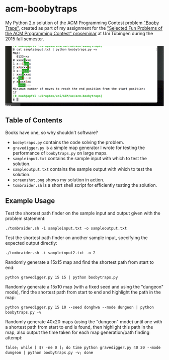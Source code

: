# acm-boobytraps

My Python 2.x solution of the ACM Programming Contest problem ["Booby Traps"](https://icpcarchive.ecs.baylor.edu/index.php?option=com_onlinejudge&Itemid=8&category=258&page=show_problem&problem=1649), created as part of my assignment for the ["Selected Fun Problems of the ACM Programming Contest" proseminar](http://db.inf.uni-tuebingen.de/teaching/SelectedFunProblemsoftheACMProgrammingContest-Proseminar-WS2015-2016.html) at Uni Tübingen during the 2015 fall semester.

![screenshot](https://github.com/doersino/acm-boobytraps/raw/master/screenshot.png)

## Table of Contents
Books have one, so why shouldn't software?

* `boobytraps.py` contains the code solving the problem.
* `gravedigger.py` is a simple map generator I wrote for testing the performance of `boobytraps.py` on large maps.
* `sampleinput.txt` contains the sample input with which to test the solution.
* `sampleoutput.txt` contains the sample output with which to test the solution.
* `screenshot.png` shows my solution in action.
* `tombraider.sh` is a short shell script for efficiently testing the solution.

## Example Usage

Test the shortest path finder on the sample input and output given with the problem statement:
```
./tombraider.sh -i sampleinput.txt -o sampleoutput.txt
```

Test the shortest path finder on another sample input, specifying the expected output directly:
```
./tombraider.sh -i sampleinput2.txt -o 2
```

Randomly generate a 15x15 map and find the shortest path from start to end:
```
python gravedigger.py 15 15 | python boobytraps.py
```

Randomly generate a 15x10 map (with a fixed seed and using the "dungeon" mode), find the shortest path from start to end and highlight the path in the map:
```
python gravedigger.py 15 10 --seed donghwa --mode dungeon | python boobytraps.py -v
```

Randomly generate 40x20 maps (using the "dungeon" mode) until one with a shortest path from start to end is found, then highlight this path in the map, also output the time taken for each map generation/path finding attempt:
```
false; while [ $? -ne 0 ]; do time python gravedigger.py 40 20 --mode dungeon | python boobytraps.py -v; done
```
